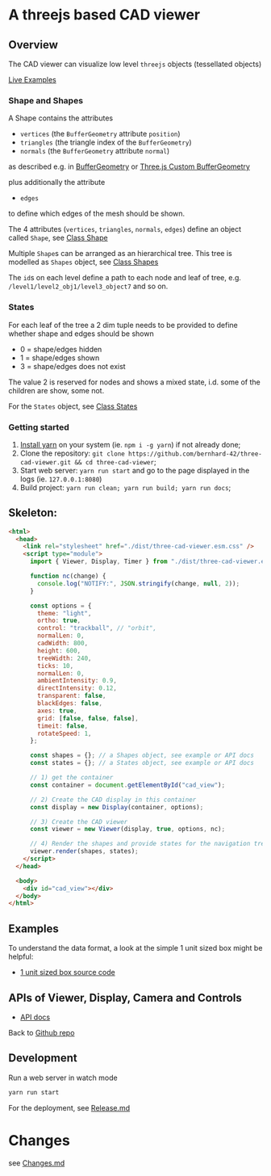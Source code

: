 # A threejs based CAD viewer

## Overview

The CAD viewer can visualize low level `threejs` objects (tessellated objects)

[Live Examples](https://bernhard-42.github.io/three-cad-viewer/example.html)

### Shape and Shapes

A Shape contains the attributes

- `vertices` (the `BufferGeometry` attribute `position`)
- `triangles` (the triangle index of the `BufferGeometry`)
- `normals` (the `BufferGeometry` attribute `normal`)

as described e.g. in [BufferGeometry](https://threejs.org/docs/#api/en/core/BufferGeometry) or [Three.js Custom BufferGeometry](https://threejsfundamentals.org/threejs/lessons/threejs-custom-buffergeometry.html)

plus additionally the attribute

- `edges`

to define which edges of the mesh should be shown.

The 4 attributes (`vertices`, `triangles`, `normals`, `edges`) define an object called `Shape`, see [Class Shape](https://bernhard-42.github.io/three-cad-viewer/global.html#Shape)

Multiple `Shape`s can be arranged as an hierarchical tree. This tree is modelled as `Shapes` object, see [Class Shapes](https://bernhard-42.github.io/three-cad-viewer/global.html#Shapes)

The `id`s on each level define a path to each node and leaf of tree, e.g. `/level1/level2_obj1/level3_object7` and so on.

### States

For each leaf of the tree a 2 dim tuple needs to be provided to define whether shape and edges should be shown

- 0 = shape/edges hidden
- 1 = shape/edges shown
- 3 = shape/edges does not exist

The value 2 is reserved for nodes and shows a mixed state, i.d. some of the children are show, some not.

For the `States` object, see [Class States](https://bernhard-42.github.io/three-cad-viewer/global.html#States)

### Getting started

1. [Install yarn](https://classic.yarnpkg.com/en/docs/install) on your system (ie. `npm i -g yarn`) if not already done;
2. Clone the repository: `git clone https://github.com/bernhard-42/three-cad-viewer.git && cd three-cad-viewer`;
3. Start web server: `yarn run start` and go to the page displayed in the logs (ie. `127.0.0.1:8080`)
4. Build project: `yarn run clean; yarn run build; yarn run docs`;

## Skeleton:

```html
<html>
  <head>
    <link rel="stylesheet" href="./dist/three-cad-viewer.esm.css" />
    <script type="module">
      import { Viewer, Display, Timer } from "./dist/three-cad-viewer.esm.js";

      function nc(change) {
        console.log("NOTIFY:", JSON.stringify(change, null, 2));
      }

      const options = {
        theme: "light",
        ortho: true,
        control: "trackball", // "orbit",
        normalLen: 0,
        cadWidth: 800,
        height: 600,
        treeWidth: 240,
        ticks: 10,
        normalLen: 0,
        ambientIntensity: 0.9,
        directIntensity: 0.12,
        transparent: false,
        blackEdges: false,
        axes: true,
        grid: [false, false, false],
        timeit: false,
        rotateSpeed: 1,
      };

      const shapes = {}; // a Shapes object, see example or API docs
      const states = {}; // a States object, see example or API docs

      // 1) get the container
      const container = document.getElementById("cad_view");

      // 2) Create the CAD display in this container
      const display = new Display(container, options);

      // 3) Create the CAD viewer
      const viewer = new Viewer(display, true, options, nc);

      // 4) Render the shapes and provide states for the navigation tree in this viewer
      viewer.render(shapes, states);
    </script>
  </head>

  <body>
    <div id="cad_view"></div>
  </body>
</html>
```

## Examples

To understand the data format, a look at the simple 1 unit sized box might be helpful:

- [1 unit sized box source code](https://github.com/bernhard-42/three-cad-viewer/blob/master/examples/box1.js)

## APIs of Viewer, Display, Camera and Controls

- [API docs](https://bernhard-42.github.io/three-cad-viewer/Viewer.html)

Back to [Github repo](https://github.com/bernhard-42/three-cad-viewer)

## Development

Run a web server in watch mode

```bash
yarn run start
```

For the deployment, see [Release.md](./Release.md)

# Changes

see [Changes.md](./Changes.md)
